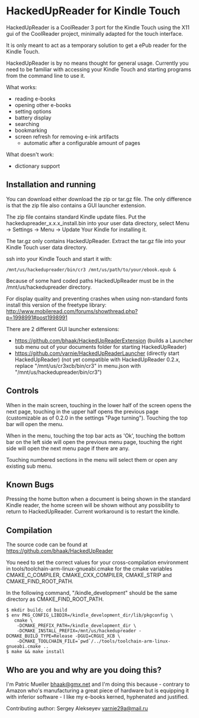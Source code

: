HackedUpReader for Kindle Touch
===============================

HackedUpReader is a CoolReader 3 port for the Kindle Touch using the X11
gui of the CoolReader project, minimally adapted for the touch interface.

It is only meant to act as a temporary solution to get a ePub reader for
the Kindle Touch.

HackedUpReader is by no means thought for general usage. Currently you
need to be familiar with accessing your Kindle Touch and starting
programs from the command line to use it.

What works:
 - reading e-books
 - opening other e-books
 - setting options
 - battery display
 - searching
 - bookmarking
 - screen refresh for removing e-ink artifacts
   * automatic after a configurable amount of pages

What doesn't work:
 - dictionary support


Installation and running
------------------------
You can download either download the zip or tar.gz file. The only
difference is that the zip file also contains a GUI launcher
extension.

The zip file contains standard Kindle update files. Put the
hackedupreader_x.x.x_install.bin into your user data directory,
select Menu -> Settings -> Menu -> Update Your Kindle for installing
it.


The tar.gz only contains HackedUpReader. Extract the tar.gz file into
your Kindle Touch user data directory.

ssh into your Kindle Touch and start it with:

    /mnt/us/hackedupreader/bin/cr3 /mnt/us/path/to/your/ebook.epub &

Because of some hard coded paths HackedUpReader must be in
the /mnt/us/hackedupreader directory.


For display quality and preventing crashes when using non-standard fonts install this version of the freetype library: http://www.mobileread.com/forums/showthread.php?p=1998991#post1998991


There are 2 different GUI launcher extensions:
 - https://github.com/bhaak/HackedUpReaderExtension (builds a Launcher sub menu out of your documents folder for starting HackedUpReader)
 - https://github.com/varnie/HackedUpReaderLauncher (directly start HackedUpReader) (not yet compatible with HackedUpReader 0.2.x, replace "/mnt/us/cr3xcb/bin/cr3" in menu.json with "/mnt/us/hackedupreader/bin/cr3")


Controls
--------
When in the main screen, touching in the lower half of the screen
opens the next page, touching in the upper half opens the previous
page (customizable as of 0.2.0 in the settings "Page turning").
Touching the top bar will open the menu.

When in the menu, touching the top bar acts as 'Ok', touching the
bottom bar on the left side will open the previous menu page,
touching the right side will open the next menu page if there are any.

Touching numbered sections in the menu will select them or open any
existing sub menu.


Known Bugs
----------
Pressing the home button when a document is being shown in the standard
Kindle reader, the home screen will be shown without any possibility to
return to HackedUpReader. Current workaround is to restart the kindle.


Compilation
------------
The source code can be found at https://github.com/bhaak/HackedUpReader

You need to set the correct values for your cross-compilation
environment in tools/toolchain-arm-linux-gnueabi.cmake for the cmake
variables CMAKE_C_COMPILER, CMAKE_CXX_COMPILER, CMAKE_STRIP and
CMAKE_FIND_ROOT_PATH.

In the following command, "/kindle_development" should be the same
directory as CMAKE_FIND_ROOT_PATH.

    $ mkdir build; cd build
    $ env PKG_CONFIG_LIBDIR=/kindle_development_dir/lib/pkgconfig \
       cmake \
        -DCMAKE_PREFIX_PATH=/kindle_development_dir \
        -DCMAKE_INSTALL_PREFIX=/mnt/us/hackedupreader -DCMAKE_BUILD_TYPE=Release -DGUI=CRGUI_XCB \
        -DCMAKE_TOOLCHAIN_FILE=`pwd`/../tools/toolchain-arm-linux-gnueabi.cmake ..
    $ make && make install


Who are you and why are you doing this?
---------------------------------------
I'm Patric Mueller <bhaak@gmx.net> and I'm doing this because - contrary
to Amazon who's manufacturing a great piece of hardware but is equipping
it with inferior software - I like my e-books kerned, hyphenated and
justified.

Contributing author: Sergey Alekseyev <varnie29a@mail.ru>
